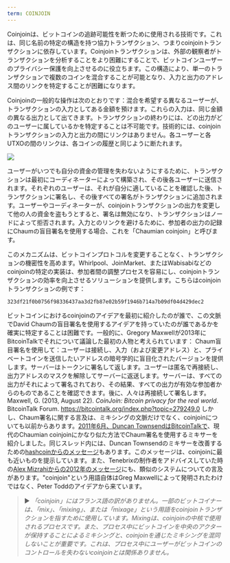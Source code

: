 ```yaml
---
term: COINJOIN
---
```


Coinjoinは、ビットコインの追跡可能性を断つために使用される技術です。これは、同じ名前の特定の構造を持つ協力トランザクション、つまりcoinjoinトランザクションに依存しています。Coinjoinトランザクションは、外部の観察者がトランザクションを分析することをより困難にすることで、ビットコインユーザーのプライバシー保護を向上させるのに役立ちます。この構造により、単一のトランザクションで複数のコインを混合することが可能となり、入力と出力のアドレス間のリンクを特定することが困難になります。

Coinjoinの一般的な操作は次のとおりです：混合を希望する異なるユーザーが、トランザクションの入力としてある金額を預けます。これらの入力は、同じ金額の異なる出力として出てきます。トランザクションの終わりには、どの出力がどのユーザーに属しているかを特定することは不可能です。技術的には、coinjoinトランザクションの入力と出力の間にリンクはありません。各ユーザーと各UTXOの間のリンクは、各コインの履歴と同じように断たれます。

![](../../dictionnaire/assets/4.png)

ユーザーがいつでも自分の資金の管理を失わないようにするために、トランザクションは最初にコーディネーターによって構築され、その後各ユーザーに送信されます。それぞれのユーザーは、それが自分に適していることを確認した後、トランザクションに署名し、その後すべての署名がトランザクションに追加されます。ユーザーやコーディネーターが、coinjoinトランザクションの出力を変更して他の人の資金を盗もうとすると、署名は無効になり、トランザクションはノードによって拒否されます。入力とのリンクを避けるために、参加者の出力の記録にChaumの盲目署名を使用する場合、これを「Chaumian coinjoin」と呼びます。

このメカニズムは、ビットコインプロトコルを変更することなく、トランザクションの機密性を高めます。Whirlpool、JoinMarket、またはWabisabiなどのcoinjoinの特定の実装は、参加者間の調整プロセスを容易にし、coinjoinトランザクションの効率を向上させるソリューションを提供します。こちらはcoinjoinトランザクションの例です：

```text
323df21f0b0756f98336437aa3d2fb87e02b59f1946b714a7b09df04d429dec2
```

ビットコインにおけるcoinjoinのアイデアを最初に紹介したのが誰で、この文脈でDavid Chaumの盲目署名を使用するアイデアを持っていたのが誰であるかを確実に特定することは困難です。一般的に、Gregory Maxwellが2013年にBitcoinTalkでそれについて議論した最初の人物と考えられています：
Chaum盲目署名を使用して：ユーザーは接続し、入力（および変更アドレス）と、プライベートコインを送信したいアドレスの暗号学的に盲目化されたバージョンを提供します。サーバーはトークンに署名して返します。ユーザーは匿名で再接続し、出力アドレスのマスクを解除してサーバーに返送します。サーバーは、すべての出力がそれによって署名されており、その結果、すべての出力が有効な参加者からのものであることを確認できます。後に、人々は再接続して署名します。
Maxwell, G. (2013, August 22). *CoinJoin: Bitcoin privacy for the real world*. BitcoinTalk Forum. https://bitcointalk.org/index.php?topic=279249.0
しかし、Chaum署名に関する言及は、ミキシングの文脈だけでなく、coinjoinについても以前からあります。[2011年6月、Duncan TownsendはBitcoinTalkで](https://bitcointalk.org/index.php?topic=12751.0)、現代のChaumian coinjoinにかなり似た方法でChaum署名を使用するミキサーを紹介しました。同じスレッド内には、Duncan Townsendのミキサーを改善するための[hashcoinからのメッセージ](https://bitcointalk.org/index.php?topic=12751.msg315793#msg315793)もあります。このメッセージは、coinjoinに最も近いものを提示しています。また、Tenebrixの制作者をアドバイスしていた時の[Alex Mizrahiからの2012年のメッセージ](https://gist.github.com/killerstorm/6f843e1d3ffc38191aebca67d483bd88#file-laundry)にも、類似のシステムについての言及があります。"coinjoin"という用語自体はGreg Maxwellによって発明されたわけではなく、Peter Toddのアイデアから来ています。
> ► *「coinjoin」にはフランス語の訳がありません。一部のビットコイナーは、「mix」、「mixing」、または「mixage」という用語をcoinjoinトランザクションを指すために使用しています。Mixingは、coinjoinの中核で使用されるプロセスです。また、プロセス中にビットコインを中央のアクターが保持することによるミキシングと、coinjoinを通じたミキシングを混同しないことが重要です。これは、プロセス中にユーザーがビットコインのコントロールを失わないcoinjoinとは関係ありません。*